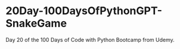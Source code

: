 # 20Day-100DaysOfPythonGPT-SnakeGame
Day 20 of the 100 Days of Code with Python Bootcamp from Udemy.
